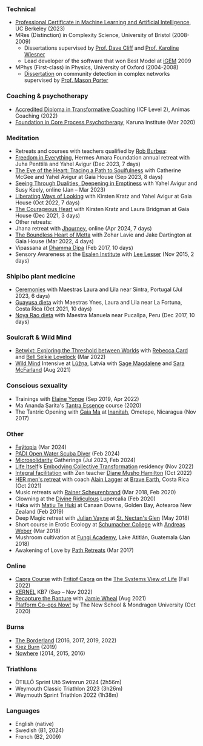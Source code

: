 ### Technical

*   [Professional Certificate in Machine Learning and Artificial Intelligence](https://em-executive.berkeley.edu/professional-certificate-machine-learning-artificial-intelligence?advocate_source=dashboard&coupon=STEPH%3A11-8ICI43C&utm_campaign=incentivized_referrals&utm_content=SO+-+Berkeley+Professional+Certificate+in+ML+%26+AI&utm_medium=personal_url&utm_source=referral#referrals-email-capture-modal), UC Berkeley (2023)
*   MRes (Distinction) in Complexity Science, University of Bristol (2008-2009) 
    *   Dissertations supervised by [Prof. Dave Cliff](https://en.wikipedia.org/wiki/Dave_Cliff_(computer_scientist)) and [Prof. Karoline Wiesner](https://www.karowiesner.org/)
    *   Lead developer of the software that won Best Model at [iGEM](https://igem.org/) 2009
*   MPhys (First-class) in Physics, University of Oxford (2004-2008)
    *   [Dissertation](https://stephenreid.net/reid_report_final.pdf) on community detection in complex networks supervised by [Prof. Mason Porter](https://en.wikipedia.org/wiki/Mason_Porter)

### Coaching & psychotherapy

*   [Accredited Diploma in Transformative Coaching](https://www.animascoaching.com/coach-training-course/) (ICF Level 2), Animas Coaching (2022)
*   [Foundation in Core Process Psychotherapy](https://www.karunadartmoor.co.uk/), Karuna Institute (Mar 2020)

### Meditation

*   Retreats and courses with teachers qualified by [Rob Burbea](https://hermesamara.org):
  *   [Freedom in Everything](https://hermesamara.org/), Hermes Amara Foundation annual retreat with Juha Penttilä and Yahel Avigur (Dec 2023, 7 days)
  *   [The Eye of the Heart: Tracing a Path to Soulfulness](https://dharmaseed.org/retreats/5700/) with Catherine McGee and Yahel Avigur at Gaia House (Sep 2023, 8 days)
  *   [Seeing Through Dualities, Deepening in Emptiness](https://dharmacourse.org/seeing-through-dualities-deepening-in-emptiness/) with Yahel Avigur and Susy Keely, online (Jan – Mar 2023)
  *   [Liberating Ways of Looking](https://dharmaseed.org/retreats/5347) with Kirsten Kratz and Yahel Avigur at Gaia House (Oct 2022, 7 days)
  *   [The Courageous Heart](https://dharmaseed.org/retreats/5054/) with Kirsten Kratz and Laura Bridgman at Gaia House (Dec 2021, 3 days)
*   Other retreats:
  *   Jhana retreat with [Jhourney](https://pages.jhourney.io/spring-retreats), online (Apr 2024, 7 days)
  *   [The Boundless Heart of Metta](https://dharmaseed.org/retreats/5099) with Zohar Lavie and Jake Dartington at Gaia House (Mar 2022, 4 days)
  *   Vipassana at [Dhamma Dipa](https://www.dipa.dhamma.org/) (Feb 2017, 10 days)
  *   Sensory Awareness at the [Esalen Institute](https://www.esalen.org/) with [Lee Lesser](http://www.returntooursenses.com/) (Nov 2015, 2 days)


### Shipibo plant medicine

*   [Ceremonies](https://niweraoxobo.com/project/schedule) with Maestras Laura and Lila near Sintra, Portugal (Jul 2023, 6 days)
*   [Guayusa dieta](https://niweraoxobo.com/project/schedule) with Maestras Ynes, Laura and Lila near La Fortuna, Costa Rica (Oct 2021, 10 days)
*   [Noya Rao dieta](https://medium.com/@stephenreid321/dieta-with-noya-rao-part-1-welcome-to-the-jungle-23bdefec1dad) with Maestra Manuela near Pucallpa, Peru (Dec 2017, 10 days)

### Soulcraft & Wild Mind

* [Betwixt: Exploring the Threshold between Worlds](https://naturewisdom.life/event/betwixt-exploring-the-threshold-between-worlds/) with [Rebecca Card](http://naturewisdom.life/) and [Bell Selkie Lovelock](https://www.bellselkie.co.uk/) (Mar 2022)
* [Wild Mind](https://www.goodreads.com/en/book/show/16000440) Intensive at [Lūžņa](https://www.soulcraft.eu/about), Latvia with [Sage Magdalene](https://sagemagdalene.com/) and [Sara McFarland](https://www.saramcfarland.com/) (Aug 2021)

### Conscious sexuality

*   Trainings with [Elaine Yonge](https://www.elaineyonge.com/) (Sep 2019, Apr 2022)
*   Ma Ananda Sarita's [Tantra Essence](https://www.anandasarita.com/master-lover) course (2020)
*   The Tantric Opening with [Gaia Ma](https://gaiagasm.com/) at [Inanitah](https://www.inanitah.com/), Ometepe, Nicaragua (Nov 2017)

### Other

*   [Feÿtopia](https://feytopia.com/) (Mar 2024)
*   [PADI Open Water Scuba Diver](https://www.padi.com/courses/open-water-diver) (Feb 2024)
*   [Microsolidarity](https://www.microsolidarity.cc/) Gatherings (Jul 2023, Feb 2024)
*   [Life Itself](https://lifeitself.us/)’s [Embodying Collective Transformation](https://lifeitself.us/embodying-collective-transformation/) residency (Nov 2022)
*   [Integral facilitation](https://www.dianemushohamilton.com/event/active-and-receptive-skills/) with Zen teacher [Diane Musho Hamilton](https://www.dianemushohamilton.com/) (Oct 2022)
*   [HER men's retreat](https://www.braveearth.com/experiences/her20-dp5h6) with coach [Alain Lagger](http://www.alainlagger.com/bio-2) at [Brave Earth](https://www.braveearth.com/), Costa Rica (Oct 2021)
*   Music retreats with [Rainer Scheurenbrand](https://open.spotify.com/artist/2ZQinGoK9FA6ohO68q65A5) (Mar 2018, Feb 2020)
*   Clowning at the [Divine Ridiculous](https://www.facebook.com/groups/divine.ridiculous/) Lupercalia (Feb 2020)
*   Haka with [Matiu Te Huki](https://rainbowwarrior.nz/) at Canaan Downs, Golden Bay, Aotearoa New Zealand (Feb 2019)
*   Deep Magic retreat with [Julian Vayne](https://julianvayne.com/) at [St. Nectan's Glen](https://www.st-nectansglen.co.uk/) (May 2018)
*   Short course in Erotic Ecology at [Schumacher College](https://campus.dartington.org/schumacher-college/) with [Andreas Weber](https://biologyofwonder.org/) (Mar 2018)
*   Mushroom cultivation at [Fungi Academy](http://fungiacademy.com/), Lake Atitlán, Guatemala (Jan 2018)
*   Awakening of Love by [Path Retreats](http://pathretreats.com) (Mar 2017)

### Online

*   [Capra Course](https://www.capracourse.net/) with [Fritjof Capra](https://www.fritjofcapra.net/) on the [The Systems View of Life](https://www.goodreads.com/en/book/show/18554985) (Fall 2022)
*   [KERNEL](https://kernel.community/) KB7 (Sep – Nov 2022)
*   [Recapture the Rapture](https://www.flowgenomeproject.com/future-proof-your-life) with [Jamie Wheal](https://www.flowgenomeproject.com/our-story) (Aug 2021)
*   [Platform Co-ops Now!](https://platform.coop/blog/platform-co-ops-now-2nd-edition/) by The New School & Mondragon University (Oct 2020)

### Burns

*   [The Borderland](http://theborderland.se) (2016, 2017, 2019, 2022)
*   [Kiez Burn](https://kiezburn.org/) (2019)
*   [Nowhere](http://goingnowhere.org) (2014, 2015, 2016)

### Triathlons

* ÖTILLÖ Sprint Utö Swimrun 2024 (2h56m)
* Weymouth Classic Triathlon 2023 (3h26m)
* Weymouth Sprint Triathlon 2022 (1h38m)

### Languages

* English (native)
* Swedish (B1, 2024)
* French (B2, 2009)
